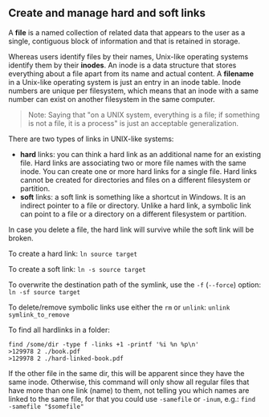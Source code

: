 ## Create and manage hard and soft links

A **file** is a named collection of related data that appears to the user as a single, contiguous block of information and that is retained in storage. 

Whereas users identify files by their names, Unix-like operating systems identify them by their **inodes**. An inode is a data structure that stores everything about a file apart from its name and actual content. A **filename** in a Unix-like operating system is just an entry in an inode table. Inode numbers are unique per filesystem, which means that an inode with a same number can exist on another filesystem in the same computer. 

> Note: Saying that "on a UNIX system, everything is a file; if something is not a file, it is a process" is just an acceptable generalization.

There are two types of links in UNIX-like systems:

- **hard** links: you can think a hard link as an additional name for an existing file. Hard links are associating two or more file names with the same inode. You can create one or more hard links for a single file. Hard links cannot be created for directories and files on a different filesystem or partition.
- **soft** links: a soft link is something like a shortcut in Windows. It is an indirect pointer to a file or directory. Unlike a hard link, a symbolic link can point to a file or a directory on a different filesystem or partition.

In case you delete a file, the hard link will survive while the soft link will be broken.

To create a hard link: `ln source target`

To create a soft link: `ln -s source target`

To overwrite the destination path of the symlink, use the `-f` (`--force`) option: `ln -sf source target`

To delete/remove symbolic links use either the `rm` or `unlink`: `unlink symlink_to_remove`

To find all hardlinks in a folder:
```
find /some/dir -type f -links +1 -printf '%i %n %p\n'
>129978 2 ./book.pdf
>129978 2 ./hard-linked-book.pdf
```

If the other file in the same dir, this will be apparent since they have the same inode. Otherwise, this command will only show all regular files that have more than one link (name) to them, not telling you which names are linked to the same file, for that you could use `-samefile` or `-inum`, e.g.: `find -samefile "$somefile"`